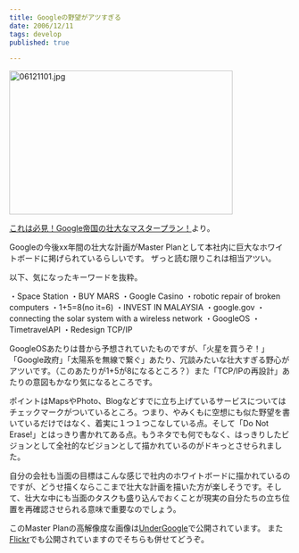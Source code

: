 ```yaml
---
title: Googleの野望がアツすぎる
date: 2006/12/11
tags: develop
published: true

---
```


<a href="http://blog.katsuma.tv/images/06121101.jpg"><img alt="06121101.jpg" src="http://blog.katsuma.tv/images/06121101-thumb.jpg" width="400" height="258" /></a>

<a href="http://www.popxpop.com/archives/2006/11/post_71.html">これは必見！Google帝国の壮大なマスタープラン！</a>より。

Googleの今後xx年間の壮大な計画がMaster Planとして本社内に巨大なホワイトボードに掲げられているらしいです。
ザっと読む限りこれは相当アツい。

以下、気になったキーワードを抜粋。



・Space Station
・BUY MARS
・Google Casino
・robotic repair of broken computers
・1+5=8(no it=6)
・INVEST IN MALAYSIA
・google.gov
・connecting the solar system with a wireless network
・GoogleOS
・TimetravelAPI
・Redesign TCP/IP

GoogleOSあたりは昔から予想されていたものですが、「火星を買うぞ！」「Google政府」「太陽系を無線で繋ぐ」あたり、冗談みたいな壮大すぎる野心がアツいです。（このあたりが1+5が8になるところ？）また「TCP/IPの再設計」あたりの意図もかなり気になるところです。

ポイントはMapsやPhoto、Blogなどすでに立ち上げているサービスについてはチェックマークがついているところ。つまり、やみくもに空想にも似た野望を書いているだけではなく、着実に１つ１つこなしている点。そして「Do Not Erase!」とはっきり書かれてある点。もうネタでも何でもなく、はっきりしたビジョンとして全社的なビジョンとして描かれているのがドキっとさせられました。

自分の会社も当面の目標はこんな感じで社内のホワイトボードに描かれているのですが、どうせ描くならここまで壮大な計画を描いた方が楽しそうです。そして、壮大な中にも当面のタスクも盛り込んでおくことが現実の自分たちの立ち位置を再確認させられる意味で重要なのでしょう。


このMaster Planの高解像度な画像は<a href="http://undergoogle.com/tools/GoogleMasterPlanEN.html">UnderGoogle</a>で公開されています。
また<a href="http://www.flickr.com/photos/jurvetson/21470089/">Flickr</a>でも公開されていますのでそちらも併せてどうぞ。
